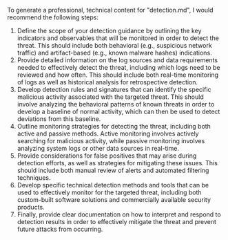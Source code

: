 To generate a professional, technical content for "detection.md", I would recommend the following steps:
1. Define the scope of your detection guidance by outlining the key indicators and observables that will be monitored in order to detect the threat. This should include both behavioral (e.g., suspicious network traffic) and artifact-based (e.g., known malware hashes) indications.
2. Provide detailed information on the log sources and data requirements needed to effectively detect the threat, including which logs need to be reviewed and how often. This should include both real-time monitoring of logs as well as historical analysis for retrospective detection.
3. Develop detection rules and signatures that can identify the specific malicious activity associated with the targeted threat. This should involve analyzing the behavioral patterns of known threats in order to develop a baseline of normal activity, which can then be used to detect deviations from this baseline.
4. Outline monitoring strategies for detecting the threat, including both active and passive methods. Active monitoring involves actively searching for malicious activity, while passive monitoring involves analyzing system logs or other data sources in real-time.
5. Provide considerations for false positives that may arise during detection efforts, as well as strategies for mitigating these issues. This should include both manual review of alerts and automated filtering techniques.
6. Develop specific technical detection methods and tools that can be used to effectively monitor for the targeted threat, including both custom-built software solutions and commercially available security products.
7. Finally, provide clear documentation on how to interpret and respond to detection results in order to effectively mitigate the threat and prevent future attacks from occurring.
